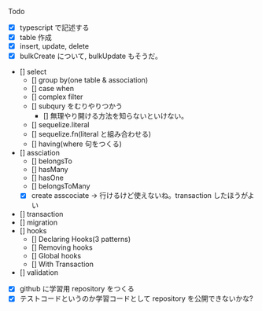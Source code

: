 Todo

- [x] typescript で記述する
- [x] table 作成
- [x] insert, update, delete
- [x] bulkCreate について, bulkUpdate もそうだ。
- [] select
  - [] group by(one table & association)
  - [] case when
  - [] complex filter
  - [] subqury をむりやりつかう
    - [] 無理やり開ける方法を知らないといけない。
  - [] sequelize.literal
  - [] sequelize.fn(literal と組み合わせる)
  - [] having(where 句をつくる)
- [] assciation
  - [] belongsTo
  - [] hasMany
  - [] hasOne
  - [] belongsToMany
  - [x] create asscociate
        -> 行けるけど使えないね。transaction したほうがよい
- [] transaction
- [] migration
- [] hooks
  - [] Declaring Hooks(3 patterns)
  - [] Removing hooks
  - [] Global hooks
  - [] With Transaction
- [] validation
- [x] github に学習用 repository をつくる
- [x] テストコードというのか学習コードとして repository を公開できないかな?
